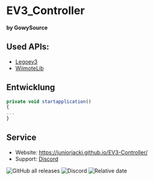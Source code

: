  # EV3_Controller
**by GowySource**
## Used APIs:
- [Legoev3](https://github.com/BrianPeek/legoev3)
- [WiimoteLib](https://github.com/BrianPeek/WiimoteLib)

## Entwicklung

```javascript
private void startapplication()
{
...
}
```


## Service
- Website: https://juniorjacki.github.io/EV3-Controller/
- Support: [Discord](https://discord.gg/du4dMjskNF)


![GitHub all releases](https://img.shields.io/github/downloads/JuniorJacki/EV3-Controller/total?label=Downloads&logo=GITHUB&logoColor=%23ff0000) 
![Discord](https://img.shields.io/discord/897018883452571669?label=Discord&logo=Discord)
![Relative date](https://img.shields.io/date/1637784286?label=Letztes%20Update&logo=CLockify)
